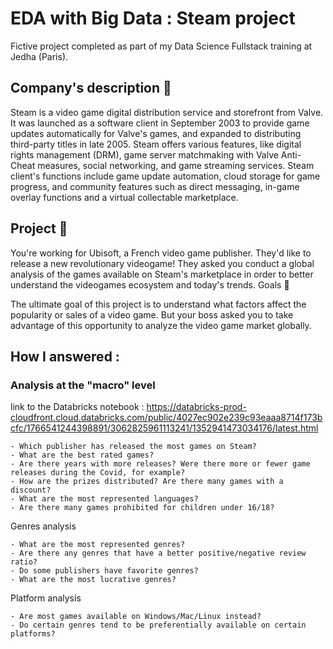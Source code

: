 # EDA with Big Data : Steam project

Fictive project completed as part of my Data Science Fullstack training at Jedha (Paris).

##  Company's description 📇

Steam is a video game digital distribution service and storefront from Valve. It was launched as a software client in September 2003 to provide game updates automatically for Valve's games, and expanded to distributing third-party titles in late 2005. Steam offers various features, like digital rights management (DRM), game server matchmaking with Valve Anti-Cheat measures, social networking, and game streaming services. Steam client's functions include game update automation, cloud storage for game progress, and community features such as direct messaging, in-game overlay functions and a virtual collectable marketplace.

## Project 🚧

You're working for Ubisoft, a French video game publisher. They'd like to release a new revolutionary videogame! They asked you conduct a global analysis of the games available on Steam's marketplace in order to better understand the videogames ecosystem and today's trends.
Goals 🎯

The ultimate goal of this project is to understand what factors affect the popularity or sales of a video game. But your boss asked you to take advantage of this opportunity to analyze the video game market globally.

## How I answered :
### Analysis at the "macro" level
link to the Databricks notebook : https://databricks-prod-cloudfront.cloud.databricks.com/public/4027ec902e239c93eaaa8714f173bcfc/1766541244398891/3062825961113241/1352941473034176/latest.html

    - Which publisher has released the most games on Steam?
    - What are the best rated games?
    - Are there years with more releases? Were there more or fewer game releases during the Covid, for example?
    - How are the prizes distributed? Are there many games with a discount?
    - What are the most represented languages?
    - Are there many games prohibited for children under 16/18?

Genres analysis

    - What are the most represented genres?
    - Are there any genres that have a better positive/negative review ratio?
    - Do some publishers have favorite genres?
    - What are the most lucrative genres?

Platform analysis

    - Are most games available on Windows/Mac/Linux instead?
    - Do certain genres tend to be preferentially available on certain platforms?